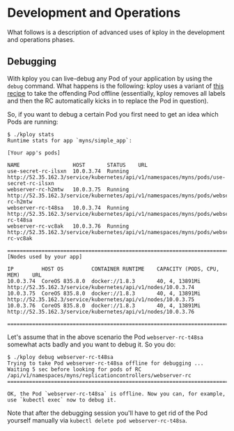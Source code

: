 # Development and Operations

What follows is a description of advanced uses of kploy in the development and operations phases.

## Debugging

With kploy you can live-debug any Pod of your application by using the `debug` command.
What happens is the following: kploy uses a variant of [this recipe](https://gist.github.com/mhausenblas/b74742ad10f756e680c5)
to take the offending Pod offline (essentially, kploy removes all labels and then the RC automatically kicks in to replace the Pod in question).

So, if you want to debug a certain Pod you first need to get an idea which Pods are running:

    $ ./kploy stats
    Runtime stats for app `myns/simple_app`:
    
    [Your app's pods]
    
    NAME                 HOST       STATUS    URL
    use-secret-rc-ilsxn  10.0.3.74  Running   http://52.35.162.3/service/kubernetes/api/v1/namespaces/myns/pods/use-secret-rc-ilsxn
    webserver-rc-h2mtw   10.0.3.75  Running   http://52.35.162.3/service/kubernetes/api/v1/namespaces/myns/pods/webserver-rc-h2mtw
    webserver-rc-t48sa   10.0.3.74  Running   http://52.35.162.3/service/kubernetes/api/v1/namespaces/myns/pods/webserver-rc-t48sa
    webserver-rc-vc8ak   10.0.3.76  Running   http://52.35.162.3/service/kubernetes/api/v1/namespaces/myns/pods/webserver-rc-vc8ak
    
    ================================================================================
    [Nodes used by your app]
    
    IP         HOST OS         CONTAINER RUNTIME    CAPACITY (PODS, CPU, MEM)    URL
    10.0.3.74  CoreOS 835.8.0  docker://1.8.3       40, 4, 13891Mi               http://52.35.162.3/service/kubernetes/api/v1/nodes/10.0.3.74
    10.0.3.75  CoreOS 835.8.0  docker://1.8.3       40, 4, 13891Mi               http://52.35.162.3/service/kubernetes/api/v1/nodes/10.0.3.75
    10.0.3.76  CoreOS 835.8.0  docker://1.8.3       40, 4, 13891Mi               http://52.35.162.3/service/kubernetes/api/v1/nodes/10.0.3.76
    
    ================================================================================

Let's assume that in the above scenario the Pod `webserver-rc-t48sa` somewhat acts badly and you want to debug it. So you do:

    $ ./kploy debug webserver-rc-t48sa
    Trying to take Pod webserver-rc-t48sa offline for debugging ...
    Waiting 5 sec before looking for pods of RC /api/v1/namespaces/myns/replicationcontrollers/webserver-rc
    ================================================================================
    
    OK, the Pod `webserver-rc-t48sa` is offline. Now you can, for example, use `kubectl exec` now to debug it.

Note that after the debugging session you'll have to get rid of the Pod yourself manually via `kubectl delete pod webserver-rc-t48sa`.